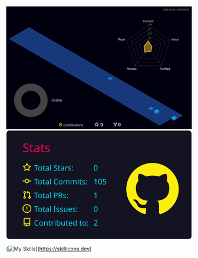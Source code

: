 ![Status](./profile-3d-contrib/profile-night-view.svg)
![Detalhes](https://raw.githubusercontent.com/zzpropheta/zzpropheta/main/profile-summary-card-output/2077/3-stats.svg)

(![My Skills](https://skillicons.dev/icons?i=js,html,css,github,java,py)](https://skillicons.dev)
